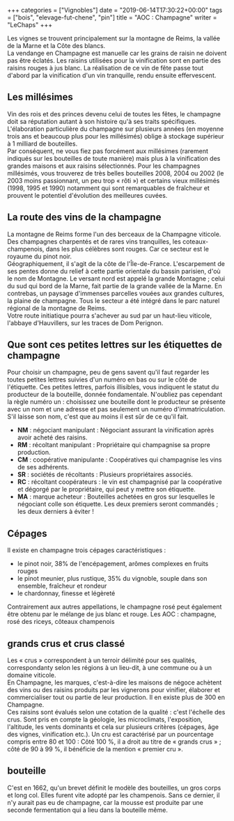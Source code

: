 +++
categories = ["Vignobles"]
date = "2019-06-14T17:30:22+00:00"
tags = ["bois", "elevage-fut-chene", "pin"] 
title = "AOC : Champagne"
writer = "LeChaps"
+++

Les vignes se trouvent principalement sur la montagne de Reims, la vallée de la Marne et la Côte des blancs.  
La vendange en Champagne est manuelle car les grains de raisin ne doivent pas être éclatés. Les raisins utilisées pour la vinification sont en partie des raisins rouges à jus blanc. La réalisation de ce vin de fête passe tout d'abord par la vinification d'un vin tranquille, rendu ensuite effervescent.  

## Les millésimes

Vin des rois et des princes devenu celui de toutes les fêtes, le champagne doit sa réputation autant à son histoire qu'à ses traits spécifiques. L'élaboration particulière du champagne sur plusieurs années (en moyenne trois ans et beaucoup plus pour les millésimés) oblige à stockage supérieur à 1 milliard de bouteilles.  
Par conséquent, ne vous fiez pas forcément aux millésimes (rarement indiqués sur les bouteilles de toute manière) mais plus à la vinification des grandes maisons et aux raisins sélectionnés. Pour les champagnes millésimés, vous trouverez de très belles bouteilles 2008, 2004 ou 2002 (le 2003 moins passionnant, un peu trop « rôti ») et certains vieux millésimés (1998, 1995 et 1990) notamment qui sont remarquables de fraîcheur et prouvent le potentiel d'évolution des meilleures cuvées.

## La route des vins de la champagne

La montagne de Reims forme l'un des berceaux de la Champagne viticole. Des champagnes charpentés et de rares vins tranquilles, les coteaux-champenois, dans les plus célèbres sont rouges. Car ce secteur est le royaume du pinot noir.  
Géographiquement, il s'agit de la côte de l'Île-de-France. L'escarpement de ses pentes donne du relief à cette partie orientale du bassin parisien, d'où le nom de Montagne. Le versant nord est appelé la grande Montagne ; celui du sud qui bord de la Marne, fait partie de la grande vallée de la Marne. En contrebas, un paysage d'immenses parcelles vouées aux grandes cultures, la plaine de champagne. Tous le secteur a été intégré dans le parc naturel régional de la montagne de Reims.  
Votre route initiatique pourra s'achever au sud par un haut-lieu viticole, l'abbaye d'Hauvillers, sur les traces de Dom Perignon.

## Que sont ces petites lettres sur les étiquettes de champagne

Pour choisir un champagne, peu de gens savent qu'il faut regarder les toutes petites lettres suivies d'un numéro en bas ou sur le côté de l'étiquette. Ces petites lettres, parfois illisibles, vous indiquent le statut du producteur de la bouteille, donnée fondamentale. N'oubliez pas cependant la règle numéro un : choisissez une bouteille dont le producteur se présente avec un nom et une adresse et pas seulement un numéro d'immatriculation. S'il laisse son nom, c'est que au moins il est sûr de ce qu'il fait.

* **NM** : négociant manipulant : Négociant assurant la vinification après avoir acheté des raisins.
* **RM** : récoltant manipulant : Propriétaire qui champagnise sa propre production.
* **CM** : coopérative manipulante : Coopératives qui champagnise les vins de ses adhérents.
* **SR** : sociétés de récoltants : Plusieurs propriétaires associés.
* **RC** : récoltant coopérateurs : le vin est champagnisé par la coopérative et dégorgé par le propriétaire, qui peut y mettre son étiquette.
* **MA** : marque acheteur : Bouteilles achetées en gros sur lesquelles le négociant colle son étiquette.
Les deux premiers seront commandés ; les deux derniers à éviter !

## Cépages

Il existe en champagne trois cépages caractéristiques :

* le pinot noir, 38% de l'encépagement, arômes complexes en fruits rouges
* le pinot meunier, plus rustique, 35% du vignoble, souple dans son ensemble, fraîcheur et rondeur
* le chardonnay,  finesse et légèreté

Contrairement aux autres appellations, le champagne rosé peut également être obtenu par le mélange de jus blanc et rouge. Les AOC : champagne, rosé des riceys, côteaux champenois

## grands crus et crus classé

Les « crus » correspondent à un terroir délimité pour ses qualités, correspondanty selon les régions à un lieu-dit, à une commune ou à un domaine viticole.  
En Champagne, les marques, c'est-à-dire les maisons de négoce achètent des vins ou des raisins produits par les vignerons pour vinifier, élaborer et commercialiser tout ou partie de leur production. Il en existe plus de 300 en Champagne.  
Ces raisins sont évalués selon une cotation de la qualité : c'est l'échelle des crus. Sont pris en compte la géologie, les microclimats, l'exposition, l'altitude, les vents dominants et cela sur plusieurs critères (cépages, âge des vignes, vinification etc.). Un cru est caractérisé par un pourcentage compris entre 80 et 100 : Côté 100 %, il a droit au titre de « grands crus » ; côté de 90 à 99 %, il bénéficie de la mention « premier cru ».

## bouteille

C'est en 1662, qu'un brevet définit le modèle des bouteilles, un gros corps et long col. Elles furent vite adopté par les champenois. Sans ce dernier, il n'y aurait pas eu de champagne, car la mousse est produite par une seconde fermentation qui a lieu dans la bouteille même.
